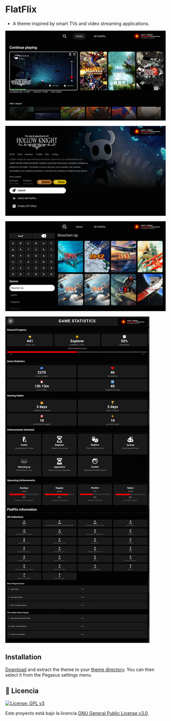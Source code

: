 # FlatFlix

- A theme inspired by smart TVs and video streaming applications.


![screen](https://github.com/ZagonAb/FlatFlix/blob/2ede92c80554b60d502b0dfa485195aaf2e1a90f/.meta/screenshots/screen0.png)

![screen1](https://github.com/ZagonAb/FlatFlix/blob/c375aeb287a24c57833ab4b7bdfe0e6e738c3077/.meta/screenshots/screen1.png)

![screen2](https://github.com/ZagonAb/FlatFlix/blob/6d1c5972ca6ee87ad388bf58fa0c74cf537f3c69/.meta/screenshots/screen2.png)

![screen3](https://github.com/ZagonAb/FlatFlix/blob/fd6f7c93f847eb085631004d2e35386c1dad9547/.meta/screenshots/achievements.png)


## Installation

[Download]() and extract the theme to your [theme directory](http://pegasus-frontend.org/docs/user-guide/installing-themes). You can then select it from the Pegasus settings menu.

## 📜 Licencia

[![License: GPL v3](https://img.shields.io/badge/License-GPLv3-blue.svg)](https://www.gnu.org/licenses/gpl-3.0)

Este proyecto está bajo la licencia [GNU General Public License v3.0](https://www.gnu.org/licenses/gpl-3.0.txt).


